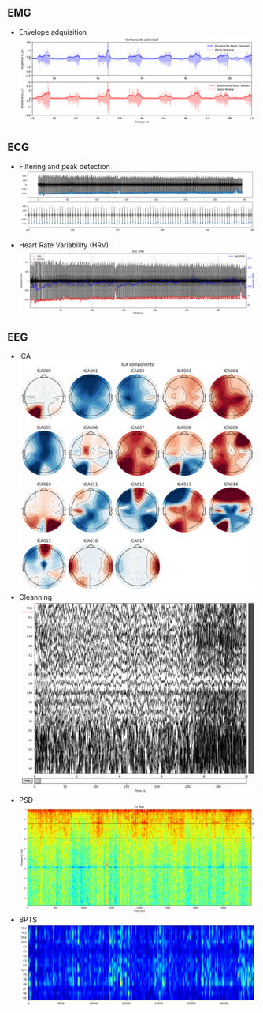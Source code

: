 
## EMG

* Envelope adquisition
![alt text](images/image.png)


## ECG

* Filtering and peak detection
![alt text](images/image-2.png)

* Heart Rate Variability (HRV)
![alt text](images/image-1.png)

## EEG

* ICA
![alt text](images/image-4.png)
* Cleanning
![alt text](images/image-3.png)
* PSD
![alt text](images/PSD.png)
* BPTS
![alt text](images/image-5.png)